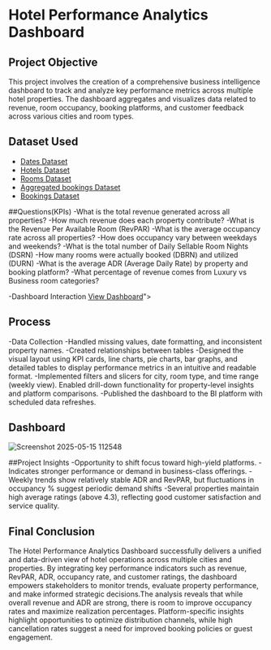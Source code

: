 #  Hotel Performance Analytics Dashboard
## Project Objective
This project involves the creation of a comprehensive business intelligence dashboard to track and analyze key performance metrics across multiple hotel properties. The dashboard aggregates and visualizes data related to revenue, room occupancy, booking platforms, and customer feedback across various cities and room types.
## Dataset Used
- <a href = "https://github.com/shakti-patil/Data-Analysis-Dashboard/blob/main/dim_date.csv">Dates Dataset</a>
- <a href = "https://github.com/shakti-patil/Data-Analysis-Dashboard/blob/main/dim_hotels.csv">Hotels Dataset</a>
- <a href = "https://github.com/shakti-patil/Data-Analysis-Dashboard/blob/main/dim_rooms.csv">Rooms Dataset</a>
- <a href = "https://github.com/shakti-patil/Data-Analysis-Dashboard/blob/main/fact_aggregated_bookings.csv">Aggregated bookings Dataset</a>
- <a href = "https://github.com/shakti-patil/Data-Analysis-Dashboard/blob/main/fact_bookings.csv">Bookings Dataset</a>

##Questions(KPIs)
-What is the total revenue generated across all properties?
-How much revenue does each property contribute?
-What is the Revenue Per Available Room (RevPAR)
-What is the average occupancy rate across all properties?
-How does occupancy vary between weekdays and weekends?
-What is the total number of Daily Sellable Room Nights (DSRN)
-How many rooms were actually booked (DBRN) and utilized (DURN)
-What is the average ADR (Average Daily Rate) by property and booking platform?
-What percentage of revenue comes from Luxury vs Business room categories?

-Dashboard Interaction  <a href = "https://github.com/shakti-patil/Data-Analysis-Dashboard/blob/main/Screenshot%202025-05-15%20112548.png">View Dashboard</a>">

## Process
-Data Collection
-Handled missing values, date formatting, and inconsistent property names.
-Created relationships between tables
-Designed the visual layout using KPI cards, line charts, pie charts, bar graphs, and detailed tables to display performance metrics in an intuitive and readable format.
-Implemented filters and slicers for city, room type, and time range (weekly view). Enabled drill-down functionality for property-level insights and platform comparisons.
-Published the dashboard to the BI platform with scheduled data refreshes.

## Dashboard
![Screenshot 2025-05-15 112548](https://github.com/user-attachments/assets/a03210e1-4c05-4669-976b-c2b5bb9759bb)

##Project Insights
-Opportunity to shift focus toward high-yield platforms.
-Indicates stronger performance or demand in business-class offerings.
-Weekly trends show relatively stable ADR and RevPAR, but fluctuations in occupancy % suggest periodic demand shifts
-Several properties maintain high average ratings (above 4.3), reflecting good customer satisfaction and service quality.

## Final Conclusion
The Hotel Performance Analytics Dashboard successfully delivers a unified and data-driven view of hotel operations across multiple cities and properties. By integrating key performance indicators such as revenue, RevPAR, ADR, occupancy rate, and customer ratings, the dashboard empowers stakeholders to monitor trends, evaluate property performance, and make informed strategic decisions.The analysis reveals that while overall revenue and ADR are strong, there is room to improve occupancy rates and maximize realization percentages. Platform-specific insights highlight opportunities to optimize distribution channels, while high cancellation rates suggest a need for improved booking policies or guest engagement.
